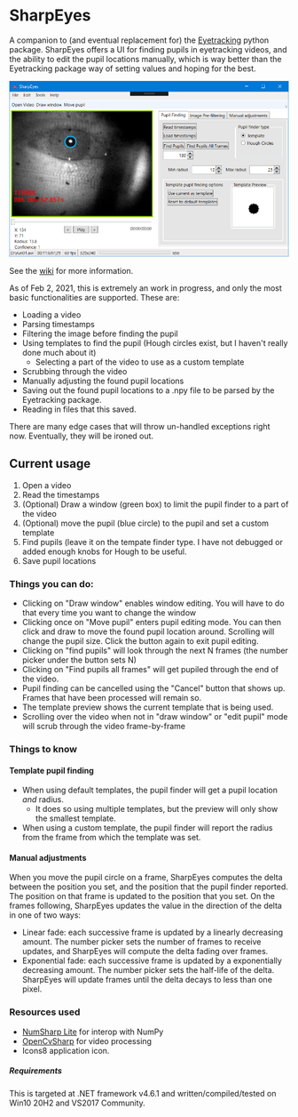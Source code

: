 # SharpEyes
A companion to (and eventual replacement for) the [Eyetracking](https://github.com/gallantlab/Eyetracking) python package. 
SharpEyes offers a UI for finding pupils in eyetracking videos, and the ability to edit the pupil locations manually, 
which is way better than the Eyetracking package way of setting values and hoping for the best.

![](screenshot.png)

See the [wiki](https://github.com/candytaco/SharpEyes/wiki) for more information.

As of Feb 2, 2021, this is extremely an work in progress, and only the most basic functionalities are supported. These are:
* Loading a video
* Parsing timestamps
* Filtering the image before finding the pupil
* Using templates to find the pupil (Hough circles exist, but I haven't really done much about it)
  * Selecting a part of the video to use as a custom template
* Scrubbing through the video
* Manually adjusting the found pupil locations
* Saving out the found pupil locations to a .npy file to be parsed by the Eyetracking package.
* Reading in files that this saved.

There are many edge cases that will throw un-handled exceptions right now. Eventually, they will be ironed out.

## Current usage
1. Open a video
2. Read the timestamps
3. (Optional) Draw a window (green box) to limit the pupil finder to a part of the video
4. (Optional) move the pupil (blue circle) to the pupil and set a custom template
5. Find pupils (leave it on the tempate finder type. I have not debugged or added enough knobs for Hough to be useful.
6. Save pupil locations

### Things you can do:
* Clicking on "Draw window" enables window editing. You will have to do that every time you want to change the window
* Clicking once on "Move pupil" enters pupil editing mode. You can then click and draw to move the found pupil location around. Scrolling will change the pupil size. Click the button again to exit pupil editing.
* Clicking on "find pupils" will look through the next N frames (the number picker under the button sets N)
* Clicking on "Find pupils all frames" will get pupiled through the end of the video.
* Pupil finding can be cancelled using the "Cancel" button that shows up. Frames that have been processed will remain so.
* The template preview shows the current template that is being used.
* Scrolling over the video when not in "draw window" or "edit pupil" mode will scrub through the video frame-by-frame

### Things to know
#### Template pupil finding
* When using default templates, the pupil finder will get a pupil location _and_ radius. 
  * It does so using multiple templates, but the preview will only show the smallest template.
* When using a custom template, the pupil finder will report the radius from the frame from which the template was set.

#### Manual adjustments
When you move the pupil circle on a frame, SharpEyes computes the delta between the position you set, and the position that the pupil finder reported.
The position on that frame is updated to the position that you set.
On the frames following, SharpEyes updates the value in the direction of the delta in one of two ways:
* Linear fade: each successive frame is updated by a linearly decreasing amount. The number picker sets the number of frames to receive updates, and SharpEyes will compute the delta fading over frames.
* Exponential fade: each successive frame is updated by a exponentially decreasing amount. The number picker sets the half-life of the delta. SharpEyes will update frames until the delta decays to less than one pixel.

### Resources used
* [NumSharp Lite](https://github.com/SciSharp/NumSharp.Lite) for interop with NumPy
* [OpenCvSharp](https://github.com/shimat/opencvsharp) for video processing
* Icons8 application icon.

##### Requirements
This is targeted at .NET framework v4.6.1 and written/compiled/tested on Win10 20H2 and VS2017 Community.
